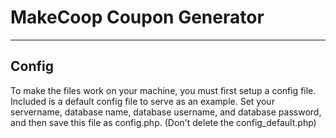 # MakeCoop Coupon Generator

---
## Config
To make the files work on your machine, you must first setup a config file. Included is a default config file to serve as an example. Set your servername, database name, database username, and database password, and then save this file as config.php. (Don't delete the config_default.php)
